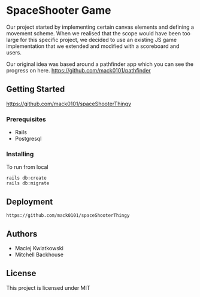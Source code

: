 # SpaceShooter Game

Our project started by implementing certain canvas elements and defining a movement scheme. When we realised that the scope would have been too large for this specific project, we decided to use an existing JS game implementation that we extended and modified with a scoreboard and users.

Our original idea was based around a pathfinder app which you can see the progress on here.
https://github.com/mack0101/pathfinder

## Getting Started

https://github.com/mack0101/spaceShooterThingy

### Prerequisites

* Rails
* Postgresql

### Installing

To run from local

```
rails db:create
rails db:migrate
```

## Deployment

~~~
https://github.com/mack0101/spaceShooterThingy
~~~

## Authors

- Maciej Kwiatkowski
- Mitchell Backhouse

## License

This project is licensed under MIT